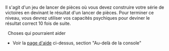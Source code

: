 Il s'agit d'un jeu de lancer de pièces où vous devez construire votre série de victoires en devinant le résultat d'un lancer de pièces. Pour terminer ce niveau, vous devrez utiliser vos capacités psychiques pour deviner le résultat correct 10 fois de suite.

&nbsp;
Choses qui pourraient aider

- Voir la [page d'aide](https://ethernaut.openzeppelin.com/help) ci-dessus, section "Au-delà de la console"
